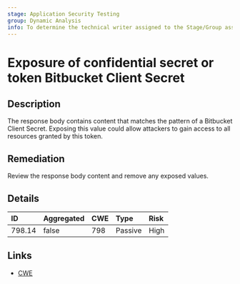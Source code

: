 ```yaml
---
stage: Application Security Testing
group: Dynamic Analysis
info: To determine the technical writer assigned to the Stage/Group associated with this page, see https://handbook.gitlab.com/handbook/product/ux/technical-writing/#assignments
---
```


# Exposure of confidential secret or token Bitbucket Client Secret

## Description

The response body contains content that matches the pattern of a Bitbucket Client Secret.
Exposing this value could allow attackers to gain access to all resources granted by this token.

## Remediation

Review the response body content and remove any exposed values.

## Details

| ID | Aggregated | CWE | Type | Risk |
|:---|:--------|:--------|:--------|:--------|
| 798.14 | false | 798 | Passive | High |

## Links

- [CWE](https://cwe.mitre.org/data/definitions/798.html)
